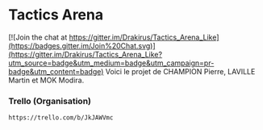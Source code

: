 Tactics Arena
======

[![Join the chat at https://gitter.im/Drakirus/Tactics_Arena_Like](https://badges.gitter.im/Join%20Chat.svg)](https://gitter.im/Drakirus/Tactics_Arena_Like?utm_source=badge&utm_medium=badge&utm_campaign=pr-badge&utm_content=badge)
	Voici le projet de CHAMPION Pierre, LAVILLE Martin et MOK Modira.

### Trello (Organisation)
	https://trello.com/b/JkJAWVmc